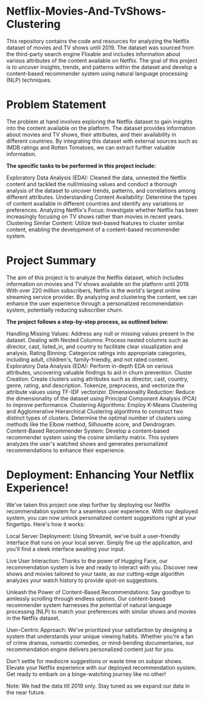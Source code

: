 # Netflix-Movies-And-TvShows-Clustering

This repository contains the code and resources for analyzing the Netflix dataset of movies and TV shows until 2019. The dataset was sourced from the third-party search engine Flixable and includes information about various attributes of the content available on Netflix. The goal of this project is to uncover insights, trends, and patterns within the dataset and develop a content-based recommender system using natural language processing (NLP) techniques.

# Problem Statement
The problem at hand involves exploring the Netflix dataset to gain insights into the content available on the platform. The dataset provides information about movies and TV shows, their attributes, and their availability in different countries. By integrating this dataset with external sources such as IMDB ratings and Rotten Tomatoes, we can extract further valuable information.

**The specific tasks to be performed in this project include:**

Exploratory Data Analysis (EDA): Cleaned the data, unnested the Netflix content and tackled the null/missing values and conduct a thorough analysis of the dataset to uncover trends, patterns, and correlations among different attributes.
Understanding Content Availability: Determine the types of content available in different countries and identify any variations or preferences.
Analyzing Netflix's Focus: Investigate whether Netflix has been increasingly focusing on TV shows rather than movies in recent years.
Clustering Similar Content: Utilize text-based features to cluster similar content, enabling the development of a content-based recommender system.

# Project Summary
The aim of this project is to analyze the Netflix dataset, which includes information on movies and TV shows available on the platform until 2019. With over 220 million subscribers, Netflix is the world's largest online streaming service provider. By analyzing and clustering the content, we can enhance the user experience through a personalized recommendation system, potentially reducing subscriber churn.

**The project follows a step-by-step process, as outlined below:**

Handling Missing Values: Address any null or missing values present in the dataset.
Dealing with Nested Columns: Process nested columns such as director, cast, listed_in, and country to facilitate clear visualization and analysis.
Rating Binning: Categorize ratings into appropriate categories, including adult, children's, family-friendly, and not rated content.
Exploratory Data Analysis (EDA): Perform in-depth EDA on various attributes, uncovering valuable findings to aid in churn prevention.
Cluster Creation: Create clusters using attributes such as director, cast, country, genre, rating, and description. Tokenize, preprocess, and vectorize the attribute values using TF-IDF vectorizer.
Dimensionality Reduction: Reduce the dimensionality of the dataset using Principal Component Analysis (PCA) to improve performance.
Clustering Algorithms: Employ K-Means Clustering and Agglomerative Hierarchical Clustering algorithms to construct two distinct types of clusters. Determine the optimal number of clusters using methods like the Elbow method, Silhouette score, and Dendrogram.
Content-Based Recommender System: Develop a content-based recommender system using the cosine similarity matrix. This system analyzes the user's watched shows and generates personalized recommendations to enhance their experience.

# Deployment: Enhancing Your Netflix Experience!
We've taken this project one step further by deploying our Netflix recommendation system for a seamless user experience. With our deployed system, you can now unlock personalized content suggestions right at your fingertips. Here's how it works:

Local Server Deployment: Using Streamlit, we've built a user-friendly interface that runs on your local server. Simply fire up the application, and you'll find a sleek interface awaiting your input.

Live User Interaction: Thanks to the power of Hugging Face, our recommendation system is live and ready to interact with you. Discover new shows and movies tailored to your taste, as our cutting-edge algorithm analyzes your watch history to provide spot-on suggestions.

Unleash the Power of Content-Based Recommendations: Say goodbye to aimlessly scrolling through endless options. Our content-based recommender system harnesses the potential of natural language processing (NLP) to match your preferences with similar shows and movies in the Netflix dataset.

User-Centric Approach: We've prioritized your satisfaction by designing a system that understands your unique viewing habits. Whether you're a fan of crime dramas, romantic comedies, or mind-bending documentaries, our recommendation engine delivers personalized content just for you.

Don't settle for mediocre suggestions or waste time on subpar shows. Elevate your Netflix experience with our deployed recommendation system. Get ready to embark on a binge-watching journey like no other!

Note: We had the data till 2019 only. Stay tuned as we expand our data in the near future.
